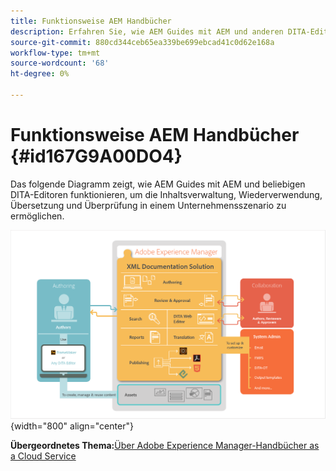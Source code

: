 ```yaml
---
title: Funktionsweise AEM Handbücher
description: Erfahren Sie, wie AEM Guides mit AEM und anderen DITA-Editoren zusammenarbeiten, um Content Management, Wiederverwendung, Übersetzung und Überprüfung in einem Unternehmensszenario zu ermöglichen.
source-git-commit: 880cd344ceb65ea339be699ebcad41c0d62e168a
workflow-type: tm+mt
source-wordcount: '68'
ht-degree: 0%

---
```


# Funktionsweise AEM Handbücher {#id167G9A00DO4}

Das folgende Diagramm zeigt, wie AEM Guides mit AEM und beliebigen DITA-Editoren funktionieren, um die Inhaltsverwaltung, Wiederverwendung, Übersetzung und Überprüfung in einem Unternehmensszenario zu ermöglichen.

![](images/xml-add-on-how-it-works.png){width="800" align="center"}


**Übergeordnetes Thema:**[&#x200B;Über Adobe Experience Manager-Handbücher as a Cloud Service](intro.md)
